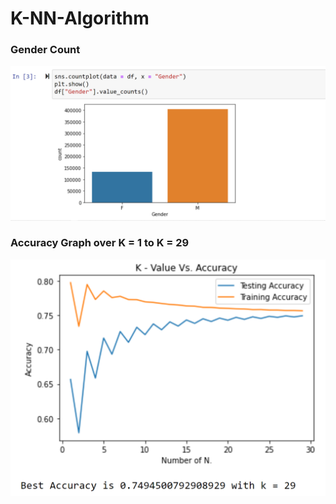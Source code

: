 # K-NN-Algorithm

### Gender Count
![](Images/Gender%20Graph.png)

### Accuracy Graph over K = 1 to K = 29
![](Images/Accuracy%20Graph.png)
